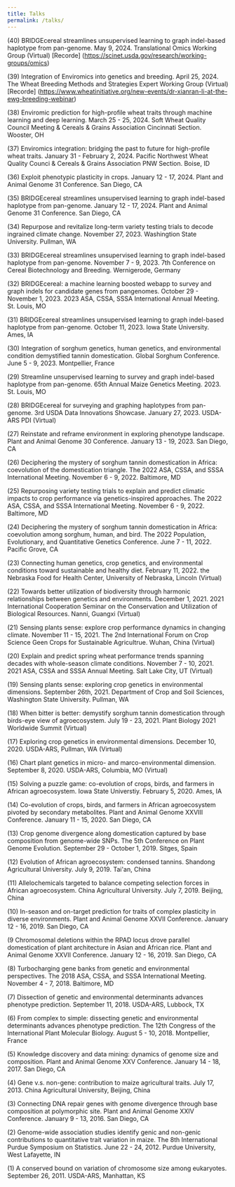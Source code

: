 ```yaml
---
title: Talks
permalink: /talks/
---
```

(40)	BRIDGEcereal streamlines unsupervised learning to graph indel-based haplotype from pan-genome. May 9, 2024. Translational Omics Working Group (Virtual) [Recorde] (https://scinet.usda.gov/research/working-groups/omics)

(39)	Integration of Enviromics into genetics and breeding. April 25, 2024. The Wheat Breeding Methods and Strategies Expert Working Group (Virtual) [Recorde] (https://www.wheatinitiative.org/new-events/dr-xianran-li-at-the-ewg-breeding-webinar)

(38)	Enviromic prediction for high-profile wheat traits through machine learning and deep learning. March 25 - 25, 2024. Soft Wheat Quality Council Meeting & Cereals & Grains Association Cincinnati Section. Wooster, OH

(37)	Enviromics integration: bridging the past to future for high-profile wheat traits. January 31 - February 2, 2024. Pacific Northwest Wheat Quality Counci & Cereals & Grains Association PNW Section. Boise, ID

(36)	Exploit phenotypic plasticity in crops. January 12 - 17, 2024. Plant and Animal Genome 31 Conference. San Diego, CA

(35)	BRIDGEcereal streamlines unsupervised learning to graph indel-based haplotype from pan-genome. January 12 - 17, 2024. Plant and Animal Genome 31 Conference. San Diego, CA

(34)	Repurpose and revitalize long-term variety testing trials to decode ingrained climate change. November 27, 2023. Washingtion State University. Pullman, WA

(33)	BRIDGEcereal streamlines unsupervised learning to graph indel-based haplotype from pan-genome. November 7 - 9, 2023. 7th Conference on Cereal Biotechnology and Breeding. Wernigerode, Germany

(32)	BRIDGEcereal: a machine learning boosted webapp to survey and graph indels for candidate genes from pangenomes. October 29 - November 1, 2023. 2023 ASA, CSSA, SSSA International Annual Meeting. St. Louis, MO

(31)	BRIDGEcereal streamlines unsupervised learning to graph indel-based haplotype from pan-genome. October 11, 2023. Iowa State University. Ames, IA

(30)	Integration of sorghum genetics, human genetics, and environmental condition demystified tannin domestication. Global Sorghum Conference. June 5 - 9, 2023. Montpellier, France

(29)	Streamline unsupervised learning to survey and graph indel-based haplotype from pan-genome. 65th Annual Maize Genetics Meeting. 2023. St. Louis, MO

(28)	BRIDGEcereal for surveying and graphing haplotypes from pan-genome. 3rd USDA Data Innovations Showcase. January 27, 2023. USDA-ARS PDI (Virtual)

(27)	Reinstate and reframe environment in exploring phenotype landscape. Plant and Animal Genome 30 Conference. January 13 - 19, 2023. San Diego, CA

(26)	Deciphering the mystery of sorghum tannin domestication in Africa: coevolution of the domestication triangle. The 2022 ASA, CSSA, and SSSA International Meeting. November 6 - 9, 2022. Baltimore, MD

(25)	Repurposing variety testing trials to explain and predict climatic impacts to crop performance via genetics-inspired approaches. The 2022 ASA, CSSA, and SSSA International Meeting. November 6 - 9, 2022. Baltimore, MD

(24)	Deciphering the mystery of sorghum tannin domestication in Africa: coevolution among sorghum, human, and bird. The 2022 Population, Evolutionary, and Quantitative Genetics Conference. June 7 - 11, 2022. Pacific Grove, CA

(23)	Connecting human genetics, crop genetics, and environmental conditions toward sustainable and healthy diet. February 11, 2022. the Nebraska Food for Health Center, University of Nebraska, Lincoln (Virtual)

(22)	Towards better utilization of biodiversity through harmonic relationships between genetics and environments. December 1, 2021. 2021 International Cooperation Seminar on the Conservation and Utilization of Biological Resources. Nanni, Guangxi (Virtual)

(21)	Sensing plants sense: explore crop performance dynamics in changing climate. November 11 - 15, 2021. The 2nd International Forum on Crop Science Geen Crops for Sustainable Agricultrue. Wuhan, China (Virtual)

(20)	Explain and predict spring wheat performance trends spanning decades with whole-season climate conditions. November 7 - 10, 2021. 2021 ASA, CSSA and SSSA Annual Meeting. Salt Lake City, UT (Virtual)

(19)	Sensing plants sense: exploring crop genetics in environmental dimensions. September 26th, 2021. Department of Crop and Soil Sciences, Washington State University. Pullman, WA

(18)	When bitter is better: demystify sorghum tannin domestication through birds-eye view of agroecosystem. July 19 - 23, 2021. Plant Biology 2021 Worldwide Summit (Virtual)

(17)	Exploring crop genetics in environmental dimensions. December 10, 2020. USDA-ARS, Pullman, WA (Virtual)

(16)	Chart plant genetics in micro- and marco-environmental dimension. September 8, 2020. USDA-ARS, Columbia, MO (Virtual)

(15)	Solving a puzzle game: co-evolution of crops, birds, and farmers in African agroecosystem. Iowa State Universtiy. February 5, 2020. Ames, IA

(14)	Co-evolution of crops, birds, and farmers in African agroecosystem pivoted by secondary metabolites. Plant and Animal Genome XXVIII Conference. January 11 - 15, 2020. San Diego, CA

(13)	Crop genome divergence along domestication captured by base composition from genome-wide SNPs. The 5th Conference on Plant Genome Evolution. September 29 - October 1, 2019. Sitges, Spain

(12)	Evolution of African agroecosystem: condensed tannins. Shandong Agricultural University. July 9, 2019. Tai'an, China

(11)	Allelochemicals targeted to balance competing selection forces in African agroecosystem. China Agricultural University. July 7, 2019. Beijing, China

(10)	In-season and on-target prediction for traits of complex plasticity in diverse environments. Plant and Animal Genome XXVII Conference. January 12 - 16, 2019. San Diego, CA

(9	Chromosomal deletions within the RPAD locus drove parallel domestication of plant architecture in Asian and African rice. Plant and Animal Genome XXVII Conference. January 12 - 16, 2019. San Diego, CA

(8)	Turbocharging gene banks from genetic and environmental perspectives. The 2018 ASA, CSSA, and SSSA International Meeting. November 4 - 7, 2018. Baltimore, MD

(7)	Dissection of genetic and environmental determinants advances phenotype prediction. September 11, 2018. USDA-ARS, Lubbock, TX

(6)	From complex to simple: dissecting genetic and environmental determinants advances phenotype prediction. The 12th Congress of the International Plant Molecular Biology. August 5 - 10, 2018. Montpellier, France

(5)	Knowledge discovery and data mining: dynamics of genome size and composition. Plant and Animal Genome XXV Conference. January 14 - 18, 2017. San Diego, CA

(4)	Gene v.s. non-gene: contribution to maize agricultural traits. July 17, 2013. China Agricultural University, Beijing, China

(3)	Connecting DNA repair genes with genome divergence through base composition at polymorphic site. Plant and Animal Genome XXIV Conference. January 9 - 13, 2016. San Diego, CA

(2)	Genome-wide association studies identify genic and non-genic contributions to quantitative trait variation in maize. The 8th International Purdue Symposium on Statistics. June 22 - 24, 2012. Purdue University, West Lafayette, IN

(1)	A conserved bound on variation of chromosome size among eukaryotes. September 26, 2011. USDA-ARS, Manhattan, KS
